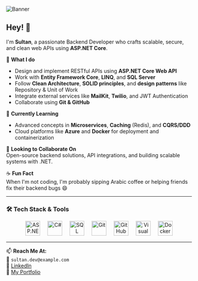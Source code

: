 ![Banner](https://raw.githubusercontent.com/SultanAbdullah/SultanAbdullah/main/assets/banner.jpg)


<h2>Hey! 👋</h2>

I'm **Sultan**, a passionate Backend Developer who crafts scalable, secure, and clean web APIs using **ASP.NET Core**.

🚀 **What I do**  
- Design and implement RESTful APIs using **ASP.NET Core Web API**  
- Work with **Entity Framework Core**, **LINQ**, and **SQL Server**  
- Follow **Clean Architecture**, **SOLID principles**, and **design patterns** like Repository & Unit of Work  
- Integrate external services like **MailKit**, **Twilio**, and JWT Authentication  
- Collaborate using **Git & GitHub**

🌱 **Currently Learning**  
- Advanced concepts in **Microservices**, **Caching** (Redis), and **CQRS/DDD**  
- Cloud platforms like **Azure** and **Docker** for deployment and containerization

🤝 **Looking to Collaborate On**  
Open-source backend solutions, API integrations, and building scalable systems with .NET.

☕ **Fun Fact**  
When I'm not coding, I'm probably sipping Arabic coffee or helping friends fix their backend bugs 😄

---

<h3 align="left">🛠 Tech Stack & Tools</h3>

<div align="center">
  <img src="https://cdn.jsdelivr.net/gh/devicons/devicon/icons/dotnetcore/dotnetcore-original.svg" height="40" alt="ASP.NET Core" />
  <img width="12" />
  <img src="https://cdn.jsdelivr.net/gh/devicons/devicon/icons/csharp/csharp-original.svg" height="40" alt="C#" />
  <img width="12" />
  <img src="https://cdn.jsdelivr.net/gh/devicons/devicon/icons/microsoftsqlserver/microsoftsqlserver-plain.svg" height="40" alt="SQL Server" />
  <img width="12" />
  <img src="https://cdn.jsdelivr.net/gh/devicons/devicon/icons/git/git-original.svg" height="40" alt="Git" />
  <img width="12" />
  <img src="https://cdn.jsdelivr.net/gh/devicons/devicon/icons/github/github-original.svg" height="40" alt="GitHub" />
  <img width="12" />
  <img src="https://cdn.jsdelivr.net/gh/devicons/devicon/icons/visualstudio/visualstudio-plain.svg" height="40" alt="Visual Studio" />
  <img width="12" />
  <img src="https://cdn.jsdelivr.net/gh/devicons/devicon/icons/docker/docker-original.svg" height="40" alt="Docker" />
</div>

---

📫 **Reach Me At:**  
📧 `sultan.dev@example.com`  
💼 [LinkedIn](https://www.linkedin.com/in/sultan-abdullah-68b93b20a/)  
📂 [My Portfolio](https://sultan-dev.com)

